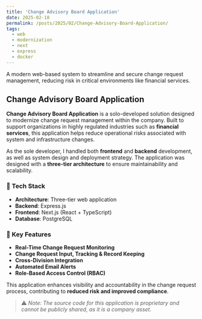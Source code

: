 ```yaml
---
title: 'Change Advisory Board Application'
date: 2025-02-18
permalink: /posts/2025/02/Change-Advisory-Board-Application/
tags:
  - web
  - modernization
  - next
  - express
  - docker
---
```


A modern web-based system to streamline and secure change request management, reducing risk in critical environments like financial services.

## Change Advisory Board Application

**Change Advisory Board Application** is a solo-developed solution designed to modernize change request management within the company. Built to support organizations in highly regulated industries such as **financial services**, this application helps reduce operational risks associated with system and infrastructure changes.

As the sole developer, I handled both **frontend** and **backend** development, as well as system design and deployment strategy. The application was designed with a **three-tier architecture** to ensure maintainability and scalability.

### 🔧 Tech Stack
- **Architecture**: Three-tier web application  
- **Backend**: Express.js  
- **Frontend**: Next.js (React + TypeScript)  
- **Database**: PostgreSQL  

### 🌟 Key Features
- **Real-Time Change Request Monitoring**  
- **Change Request Input, Tracking & Record Keeping**  
- **Cross-Division Integration**  
- **Automated Email Alerts**  
- **Role-Based Access Control (RBAC)**  

This application enhances visibility and accountability in the change request process, contributing to **reduced risk and improved compliance**.

> ⚠️ *Note: The source code for this application is proprietary and cannot be publicly shared, as it is a company asset.*



